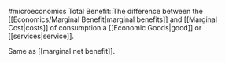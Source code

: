 #microeconomics 
Total Benefit::The difference between the [[Economics/Marginal Benefit|marginal benefits]] and [[Marginal Cost|costs]] of consumption a [[Economic Goods|good]] or [[services|service]].
<!--SR:!2023-11-23,1,230-->

Same as [[marginal net benefit]].